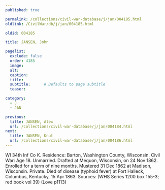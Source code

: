 ```yaml
---
published: true

permalink: /collections/civil-war-database/j/jan/004185.html
oldlink: /CivilWar/db/j/jan/004185.html

oldid: 004185

title: JANSEN, John

pagelist:
  exclude: false
  order: 4185
  image: 
  alt:
  caption:
  title:
  subtitle:      # Defaults to page subtitle
  teaser:

category: 
  - J 
  - JAN

previous:
  title: JANSEN, Alex
  url: /collections/civil-war-database/j/jan/004184.html  
next:
  title: JANSEN, Knut
  url: /collections/civil-war-database/j/jan/004186.html   
---
```

WI 34th Inf Co K. Residence: Barton, Washington County, Wisconsin. Civil War: Age 18. Unmarried. Drafted at Mequon, Wisconsin, on 24 Nov 1862. Enrolled for a term of nine months. Mustered 31 Dec 1862 at Madison, Wisconsin. Private. Died of disease (typhoid fever) at Fort Halleck, Columbus, Kentucky, 15 Apr 1863. Sources: (WHS Series 1200 box 155-3; red book vol 39) (Love p1113)